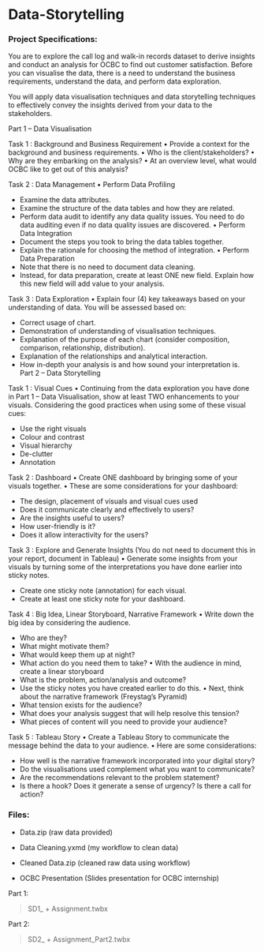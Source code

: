 # Data-Storytelling

### Project Specifications:
You are to explore the call log and walk-in records dataset to derive insights and conduct an analysis for OCBC to find out customer satisfaction. Before you can visualise the data, there is a need to understand the business requirements, understand the data, and perform data exploration. 

You will apply data visualisation techniques and data storytelling techniques to effectively convey the insights derived from your data to the stakeholders.

Part 1 – Data Visualisation

Task 1 : Background and Business Requirement
•	Provide a context for the background and business requirements.
•	Who is the client/stakeholders?
•	Why are they embarking on the analysis?
•	At an overview level, what would OCBC like to get out of this analysis?

Task 2 : Data Management
•	Perform Data Profiling
-	Examine the data attributes.
-	Examine the structure of the data tables and how they are related.
-	Perform data audit to identify any data quality issues. You need to do data auditing even if no data quality issues are discovered.
•	Perform Data Integration
-	Document the steps you took to bring the data tables together.
-	Explain the rationale for choosing the method of integration.
•	Perform Data Preparation
-	Note that there is no need to document data cleaning.
-	Instead, for data preparation, create at least ONE new field. Explain how this new field will add value to your analysis.

Task 3 : Data Exploration
•	Explain four (4) key takeaways based on your understanding of data. You will be assessed based on:
-	Correct usage of chart.
-	Demonstration of understanding of visualisation techniques.
-	Explanation of the purpose of each chart (consider composition, comparison, relationship, distribution).
-	Explanation of the relationships and analytical interaction.
-	How in-depth your analysis is and how sound your interpretation is.
 
Part 2 – Data Storytelling

Task 1 : Visual Cues
•	Continuing from the data exploration you have done in Part 1 – Data Visualisation, show at least TWO enhancements to your visuals. Considering the good practices when using some of these visual cues: 
-	Use the right visuals
-	Colour and contrast
-	Visual hierarchy
-	De-clutter
-	Annotation

Task 2 : Dashboard
•	Create ONE dashboard by bringing some of your visuals together. 
•	These are some considerations for your dashboard:
-	The design, placement of visuals and visual cues used
-	Does it communicate clearly and effectively to users?
-	Are the insights useful to users?
-	How user-friendly is it?
-	Does it allow interactivity for the users?

Task 3 : Explore and Generate Insights 
(You do not need to document this in your report, document in Tableau)
•	Generate some insights from your visuals by turning some of the interpretations you have done earlier into sticky notes. 
-	Create one sticky note (annotation) for each visual. 
-	Create at least one sticky note for your dashboard. 

Task 4 : Big Idea, Linear Storyboard, Narrative Framework
•	Write down the big idea by considering the audience.
-	Who are they?
-	What might motivate them?
-	What would keep them up at night?
-	What action do you need them to take?
•	With the audience in mind, create a linear storyboard 
-	What is the problem, action/analysis and outcome?
-	Use the sticky notes you have created earlier to do this.
•	Next, think about the narrative framework (Freystag’s Pyramid) 
-	What tension exists for the audience?
-	What does your analysis suggest that will help resolve this tension?
-	What pieces of content will you need to provide your audience? 

Task 5 : Tableau Story
•	Create a Tableau Story to communicate the message behind the data to your audience.
•	Here are some considerations:
-	How well is the narrative framework incorporated into your digital story?
-	Do the visualisations used complement what you want to communicate?
-	Are the recommendations relevant to the problem statement?
-	Is there a hook? Does it generate a sense of urgency? Is there a call for action?

### Files:
- Data.zip (raw data provided)
- Data Cleaning.yxmd (my workflow to clean data)
- Cleaned Data.zip (cleaned raw data using workflow)

- OCBC Presentation (Slides presentation for OCBC internship)

Part 1:
> SD1_ + Assignment.twbx

Part 2:
> SD2_ + Assignment_Part2.twbx
